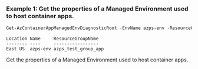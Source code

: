 ### Example 1: Get the properties of a Managed Environment used to host container apps.
```powershell
Get-AzContainerAppManagedEnvDiagnosticRoot -EnvName azps-env -ResourceGroupName azps_test_group_app
```

```output
Location Name     ResourceGroupName
-------- ----     -----------------
East US  azps-env azps_test_group_app
```

Get the properties of a Managed Environment used to host container apps.